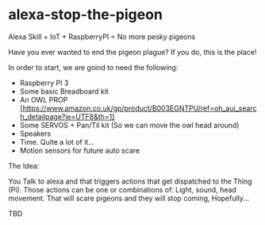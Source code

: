 # alexa-stop-the-pigeon
Alexa Skill + IoT + RaspberryPI  = No more pesky pigeons

Have you ever wanted to end the pigeon plague? If you do, this is the place!

In order to start, we are goind to need the following:

- Raspberry PI 3
- Some basic Breadboard kit
- An OWL PROP [https://www.amazon.co.uk/gp/product/B003EGNTPU/ref=oh_aui_search_detailpage?ie=UTF8&th=1]
- Some SERVOS + Pan/Til kit (So we can move the owl head around)
- Speakers
- Time. Quite a lot of it... 
- Motion sensors for future auto scare

The Idea:

You Talk to alexa and that triggers actions that get dispatched to the Thing (Pi). Those actions can be one or combinations of:
Light, sound, head movement. That will scare pigeons and they will stop coming, Hopefully... 

TBD

